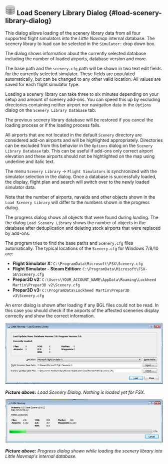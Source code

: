 
## ![Load Scenery Library](../images/icons/database.png "Load Scenery Library") Load Scenery Library Dialog {#load-scenery-library-dialog}

This dialog allows loading of the scenery library data from all four supported flight simulators into the _Little Navmap_ internal database. The scenery library to load can be selected in the `Simulator:` drop down box.

The dialog shows information about the currently selected database including the number of loaded airports, database version and more.

The base path and the `scenery.cfg` path will be shown in two text edit fields for the currently selected simulator. These fields are populated automatically, but can be changed to any other valid location. All values are saved for each flight simulator type.

Loading a scenery library can take three to six minutes depending on your setup and amount of scenery add-ons. You can speed this up by excluding directories containing neither airport nor navigation data in the `Options` dialog on the `Scenery Library Database` tab.

The previous scenery library database will be restored if you cancel the loading process or if the loading process fails.

All airports that are not located in the default `Scenery` directory are considered add-on airports and will be highlighted appropriately. Directories can be excluded from this behavior in the `Options` dialog on the `Scenery Library Database` tab. This can be useful if add-ons only correct airport elevation and these airports should not be hightlighted on the map using underline and italic text.

The menu `Scenery Library` -> `Flight Simulators` is synchronized with the simulator selection in the dialog. Once a database is successfully loaded, the display, flight plan and search will switch over to the newly loaded simulator data.

Note that the number of airports, navaids and other objects shown in the `Load Scenery Library` will differ to the numbers
shown in the progress dialog.

The progress dialog shows all objects that were found during loading. The the dialog `Load Scenery Library`
shows the number of objects in the database after deduplication and deleting stock airports that were replaced by add-ons.

The program tries to find the base paths and `Scenery.cfg` files automatically. The typical locations of the `Scenery.cfg` for Windows 7/8/10 are:

*   **Flight Simulator X:** `C:\ProgramData\Microsoft\FSX\Scenery.cfg`
*   **Flight Simulator - Steam Edition:** `C:\ProgramData\Microsoft\FSX-SE\Scenery.cfg`
*   **Prepar3D v2:** `C:\Users\YOUR_ACCOUNT_NAME\AppData\Roaming\Lockheed Martin\Prepar3D v2\Scenery.cfg`
*   **Prepar3D v3:** `C:\ProgramData\Lockheed Martin\Prepar3D v3\Scenery.cfg`

An error dialog is shown after loading if any BGL files could not be read. In this case you should check if the airports of the affected sceneries display correctly and show the correct information.

![Load Scenery Dialog](../images/loadscenery.jpg "Load Scenery Dialog")

_**Picture above:** Load Scenery Dialog. Nothing is loaded yet for FSX._

![Load Scenery Progress Dialog](../images/loadsceneryprogress.jpg "Load Scenery Progress Dialog")

_**Picture above:** Progress dialog shown while loading the scenery library into Little Navmap's internal database._



